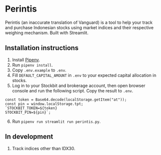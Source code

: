# Perintis

Perintis (an inaccurate translation of Vanguard) is a tool to help your track and purchase Indonesian stocks using market indices and their respective weighing mechanism. Built with Streamlit.

## Installation instructions

1. Install [Pipenv](https://pypi.org/project/pipenv/).
2. Run `pipenv install`.
3. Copy `.env.example` to `.env`.
4. Fill `DEFAULT_CAPITAL_AMOUNT` in `.env` to your expected capital allocation in stocks.
5. Log in to your Stockbit and brokerage account, then open browser console and run the following script. Copy the result to `.env`.

```
const token = Base64.decode(localStorage.getItem("at"));
const pin = window.localStorage.tpt;
`STOCKBIT_TOKEN=${token}
STOCKBIT_PIN=${pin}`;
```

6. Run `pipenv run streamlit run perintis.py`.

## In development

1. Track indices other than IDX30.
